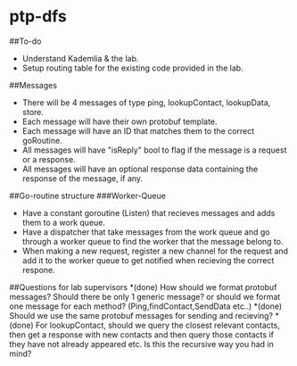 # ptp-dfs

##To-do
* Understand Kademlia & the lab.
* Setup routing table for the existing code provided in the lab.

##Messages
* There will be 4 messages of type ping, lookupContact, lookupData, store.
* Each message will have their own protobuf template.
* Each message will have an ID that matches them to the correct goRoutine.
* All messages will have "isReply" bool to flag if the message is
a request or a response.
* All messages will have an optional response data containing the response of the
message, if any.

##Go-routine structure
###Worker-Queue
* Have a constant goroutine (Listen) that recieves messages and
adds them to a work queue.
* Have a dispatcher that take messages from the work queue and go through a
worker queue to find the worker that the message belong to.
* When making a new request, register a new channel for the request 
and add it to the worker queue to get notified when recieving the correct respone.


##Questions for lab supervisors
*(done) How should we format protobuf messages? Should there be only 1 generic
message? or should we format one message for each method? (Ping,findContact,SendData etc..)
*(done) Should we use the same protobuf messages for sending and recieving?
*(done) For lookupContact, should we query the closest relevant contacts, then get a response with new contacts and
then query those contacts if they have not already appeared etc. Is this the recursive
way you had in mind?